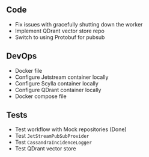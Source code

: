 
## Code

- Fix issues with gracefully shutting down the worker
- Implement QDrant vector store repo
- Switch to using Protobuf for pubsub


## DevOps

- Docker file
- Configure Jetstream container locally
- Configure Scylla container locally
- Configure QDrant container locally
- Docker compose file


## Tests

- Test workflow with Mock repositories (Done)
- Test `JetStreamPubSubProvider`
- Test `CassandraIncidenceLogger`
- Test QDrant vector store
